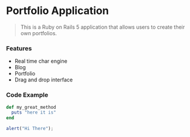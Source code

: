 # Portfolio Application

> This is a Ruby on Rails 5 application that allows users to create their own portfolios.

### Features

- Real time char engine
- Blog
- Portfolio
- Drag and drop interface

### Code Example

```ruby
def my_great_method
  puts "here it is"
end
```

```javascript
alert("Hi There");
```
